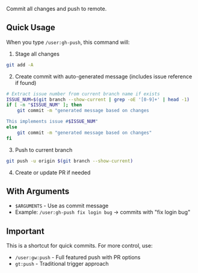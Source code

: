 Commit all changes and push to remote.

## Quick Usage

When you type `/user:gh-push`, this command will:

1. Stage all changes
```bash
git add -A
```

2. Create commit with auto-generated message (includes issue reference if found)
```bash
# Extract issue number from current branch name if exists
ISSUE_NUM=$(git branch --show-current | grep -oE '[0-9]+' | head -1)
if [ -n "$ISSUE_NUM" ]; then
    git commit -m "generated message based on changes

This implements issue #$ISSUE_NUM"
else
    git commit -m "generated message based on changes"
fi
```

3. Push to current branch
```bash
git push -u origin $(git branch --show-current)
```

4. Create or update PR if needed

## With Arguments

- `$ARGUMENTS` - Use as commit message
- Example: `/user:gh-push fix login bug` → commits with "fix login bug"

## Important

This is a shortcut for quick commits. For more control, use:
- `/user:gw:push` - Full featured push with PR options
- `gt:push` - Traditional trigger approach